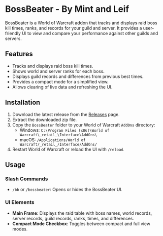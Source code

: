 # BossBeater - By Mint and Leif

BossBeater is a World of Warcraft addon that tracks and displays raid boss kill times, ranks, and records for your guild and server. It provides a user-friendly UI to view and compare your performance against other guilds and servers.

## Features

- Tracks and displays raid boss kill times.
- Shows world and server ranks for each boss.
- Displays guild records and differences from previous best times.
- Provides a compact mode for a simplified view.
- Allows clearing of live data and refreshing the UI.

## Installation

1. Download the latest release from the [Releases](https://github.com/yourusername/BossBeater/releases) page.
2. Extract the downloaded zip file.
3. Copy the `BossBeater` folder to your World of Warcraft `AddOns` directory:
   - Windows: `C:\Program Files (x86)\World of Warcraft\_retail_\Interface\AddOns\`
   - macOS: `/Applications/World of Warcraft/_retail_/Interface/AddOns/`
4. Restart World of Warcraft or reload the UI with `/reload`.

## Usage

### Slash Commands

- `/bb` or `/bossbeater`: Opens or hides the BossBeater UI.

### UI Elements

- **Main Frame**: Displays the raid table with boss names, world records, server records, guild records, ranks, times, and differences.
- **Compact Mode Checkbox**: Toggles between compact and full view modes.
